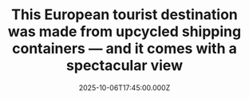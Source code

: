 ---
title: "This European tourist destination was made from upcycled shipping containers — and it comes with a spectacular view"
date: 2025-10-06T17:45:00.000Z
category: Human Kindness
externalLink: "https://www.goodgoodgood.co/articles/litomysl-lookout-shipping-containers"
image: ""
excerpt: "The Litomyšl Lookout is a new standout feature in the Czech Republic.…"
---